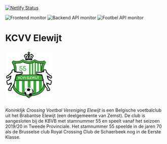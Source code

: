 [![Netlify Status](https://api.netlify.com/api/v1/badges/418e0ffe-e0eb-46d1-84a1-43fec5698791/deploy-status)](https://app.netlify.com/sites/boring-thompson-91501c/deploys)

<img src="https://img.shields.io/website?down_color=red&down_message=FRONTEND%20DOWN&up_color=%23BADA55&up_message=FRONTEND%20UP&url=https%3A%2F%2Fpreview.kcvvelewijt.be" alt="Frontend monitor" />

<img src="https://img.shields.io/website?down_color=red&down_message=CONTENT%20API%20DOWN&up_color=%23BADA55&up_message=CONTENT%20API%20UP&url=https%3A%2F%2Fapi.kcvvelewijt.be%2Fjsonapi" alt="Backend API monitor" />

<img src="https://img.shields.io/website?down_color=red&down_message=FOOTBEL%20DATA%20DOWN&up_color=%23BADA55&up_message=FOOTBEL%20DATA%20UP&url=http%3A%2F%2Fstatic.belgianfootball.be%2Fproject%2Fpubliek%2Fdownload%2FbraresdownP.zip" alt="Footbel API monitor" />

# KCVV Elewijt

<img src="https://github.com/soniCaH/KCVV-Elewijt-Gatsby/blob/master/src/images/logo-flat.png?raw=true" alt="KCVV Elewijt Logo kroon" />

*Koninklijk Crossing Voetbal Vereniging Elewijt* is een Belgische voetbalclub uit het Brabantse Elewijt (een deelgemeente van Zemst). De club is aangesloten bij de KBVB met stamnummer 55 en speelt vanaf het seizoen 2019/20 in Tweede Provinciale. Het stamnummer 55 speelde in de jaren 70 als de Brusselse club Royal Crossing Club de Schaerbeek nog in de Eerste Klasse.
